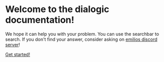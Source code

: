 # Welcome to the dialogic documentation!

We hope it can help you with your problem. You can use the searchbar to search.
If you don't find your answer, consider asking on [emilios discord server](https://discord.gg/v4zhZNh)!

[Get started!](https://github.com/Jowan-Spooner/dialogic/blob/plugin-docs/addons/dialogic/Documentation/Content/Tutorials/BeginnersGuideStepByStep.md)

